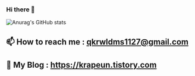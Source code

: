 ### Hi there 👋


![Anurag's GitHub stats](https://github-readme-stats.vercel.app/api?username=krapeun&show_icons=true&theme=radical)

## 📫 How to reach me : qkrwldms1127@gmail.com
## 💬 My Blog : https://krapeun.tistory.com

<!--
**krapeun/krapeun** is a ✨ _special_ ✨ repository because its `README.md` (this file) appears on your GitHub profile.

Here are some ideas to get you started:

- 🔭 I’m currently working on ...
- 🌱 I’m currently learning ...
- 👯 I’m looking to collaborate on ...
- 🤔 I’m looking for help with ...
- 💬 Ask me about ...
- 📫 How to reach me: ...
- 😄 Pronouns: ...
- ⚡ Fun fact: ...
-->
